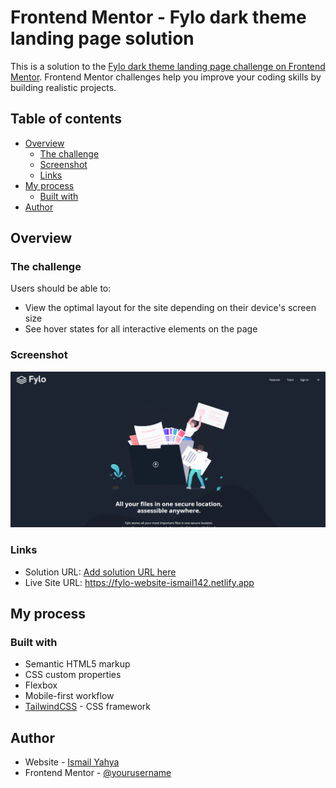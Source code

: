 # Frontend Mentor - Fylo dark theme landing page solution

This is a solution to the [Fylo dark theme landing page challenge on Frontend Mentor](https://www.frontendmentor.io/challenges/fylo-dark-theme-landing-page-5ca5f2d21e82137ec91a50fd). Frontend Mentor challenges help you improve your coding skills by building realistic projects. 

## Table of contents

- [Overview](#overview)
  - [The challenge](#the-challenge)
  - [Screenshot](#screenshot)
  - [Links](#links)
- [My process](#my-process)
  - [Built with](#built-with)
- [Author](#author)


## Overview

### The challenge

Users should be able to:

- View the optimal layout for the site depending on their device's screen size
- See hover states for all interactive elements on the page

### Screenshot

![](./screenshot.png)



### Links

- Solution URL: [Add solution URL here](https://your-solution-url.com)
- Live Site URL: https://fylo-website-ismail142.netlify.app

## My process

### Built with

- Semantic HTML5 markup
- CSS custom properties
- Flexbox
- Mobile-first workflow
- [TailwindCSS](https://tailwindcss.com//) - CSS framework





## Author

- Website - [Ismail Yahya](https://ismail142-portfolio.vercel.app/)
- Frontend Mentor - [@yourusername](https://www.frontendmentor.io/profile/ismail142)


